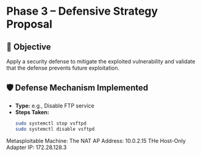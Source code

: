 # Phase 3 – Defensive Strategy Proposal

## 🔐 Objective
Apply a security defense to mitigate the exploited vulnerability and validate that the defense prevents future exploitation.

## 🛡️ Defense Mechanism Implemented
- **Type:** e.g., Disable FTP service
- **Steps Taken:**
  ```bash
  sudo systemctl stop vsftpd
  sudo systemctl disable vsftpd

Metasploitable Machine:
The NAT AP Address: 10.0.2.15
THe Host-Only Adapter IP: 172.28.128.3
